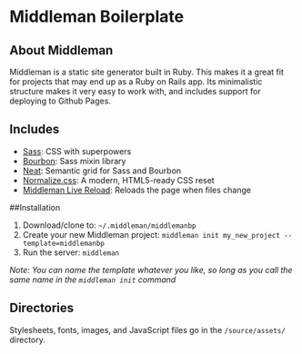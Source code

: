 # Middleman Boilerplate

## About Middleman

Middleman is a static site generator built in Ruby. This makes it a great fit
for projects that may end up as a Ruby on Rails app. Its minimalistic structure
makes it very easy to work with, and includes support for deploying to Github
Pages.

## Includes

* [Sass](http://sass-lang.com):
  CSS with superpowers
* [Bourbon](http://bourbon.io):
  Sass mixin library
* [Neat](http://neat.bourbon.io):
  Semantic grid for Sass and Bourbon
* [Normalize.css](http://necolas.github.com/normalize.css):
  A modern, HTML5-ready CSS reset
* [Middleman Live Reload](https://github.com/middleman/middleman-livereload):
  Reloads the page when files change

##Installation
1. Download/clone to: `~/.middleman/middlemanbp`
2. Create your new Middleman project: `middleman init my_new_project --template=middlemanbp`
3. Run the server: `middleman`

*Note: You can name the template whatever you like, so long as you call the same name in the `middleman init` command*

## Directories

Stylesheets, fonts, images, and JavaScript files go in the `/source/assets/` directory.
